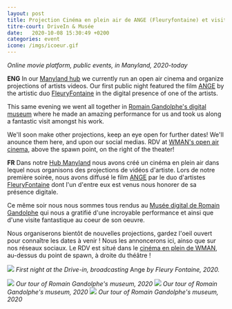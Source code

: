 ```yaml
---
layout: post
title: Projection Cinéma en plein air de ANGE (Fleuryfontaine) et visite du musée virtuel de Romain Gandolphe
titre-court: DriveIn & Musée
date:   2020-10-08 15:30:49 +0200
categories: event
icone: /imgs/icoeur.gif
---
```

*Online movie platform, public events, in Manyland, 2020-today*

**ENG**
In our [Manyland hub](/Play2PlayEvent/) we currently run an open air cinema and organize projections of artists videos. Our first public night featured the film  [ANGE](https://fleuryfontaine.fr/ange/) by the artistic duo [FleuryFontaine](https://fleuryfontaine.fr/ange/) in the digital presence of one of the artists.

This same evening we went all together in [Romain Gandolphe's digital museum](https://manyland.com/romain) where he made an amazing performance for us and took us along a fantastic visit amongst his work. 

We'll soon make other projections, keep an eye open for further dates! We'll anounce them here, and upon our social medias.
RDV at [WMAN's open air cinema](http://manyland.com/wmanbuild/), above the spawn point, on the right of the theater! 

**FR**
Dans notre [Hub Manyland](/Play2PlayEvent/) nous avons créé un cinéma en plein air dans lequel nous organisons des projections de vidéos d'artiste. Lors de notre première soirée, nous avons diffusé le film [ANGE](https://fleuryfontaine.fr/ange/) par le duo d'artistes [FleuryFontaine](https://fleuryfontaine.fr/ange/) dont l'un d'entre eux est venus nous honorer de sa présence digitale.

Ce même soir nous nous sommes tous rendus au [Musée digital de Romain Gandolphe](https://manyland.com/romain) qui nous a gratifié d'une incroyable performance et ainsi que d'une visite fantastique au coeur de son oeuvre.

Nous organiserons bientôt de nouvelles projections, gardez l'oeil ouvert pour connaître les dates à venir ! Nous les annoncerons ici, ainso que sur nos réseaux sociaux. Le RDV est situé dans le [cinéma en plein de WMAN](http://manyland.com/wmanbuild/), au-dessus du point de spawn, à droite du théâtre !

![]({{site.imgurl}}/CINE.png)
*First night at the Drive-in, broadcasting* Ange *by Fleury Fontaine, 2020.*

![]({{site.imgurl}}/rom1.png)
*Our tour of Romain Gandolphe's museum, 2020*
![]({{site.imgurl}}/rom2.png)
*Our tour of Romain Gandolphe's museum, 2020*
![]({{site.imgurl}}/rom3.png)
*Our tour of Romain Gandolphe's museum, 2020*



